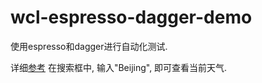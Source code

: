 # wcl-espresso-dagger-demo
使用espresso和dagger进行自动化测试.

详细[参考](http://www.jianshu.com/p/42e602c554f4)
在搜索框中, 输入"Beijing", 即可查看当前天气.
